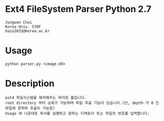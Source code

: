 
# Ext4 FileSystem Parser Python 2.7

	Jungwan Choi
	Korea Univ. CYDF
	baio2033@korea.ac.kr

# Usage

	python parser.py <image.dd>

# Description
	
	ext4 파일시스템을 해석해주는 파이썬 툴입니다.
	root directory 부터 순회가 가능하며 파일 추출 기능이 있습니다.(단, depth 가 0 인 파일에 한하여 추출이 가능함)
	Usage 에 나온대로 파서를 실행하고 원하는 디렉토리 또는 파일의 번호를 입력합니다.

